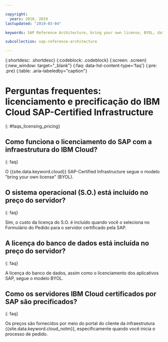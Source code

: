 ```yaml
---

copyright:
  years: 2018, 2019
lastupdated: "2019-03-04"

keywords: SAP Reference Architecture, bring your own license, BYOL, database

subcollection: sap-reference-architecture

---
```


{:shortdesc: .shortdesc}
{:codeblock: .codeblock}
{:screen: .screen}
{:new_window: target="_blank"}
{:faq: data-hd-content-type='faq'}
{:pre: .pre}
{:table: .aria-labeledby="caption"}

# Perguntas frequentes: licenciamento e precificação do IBM Cloud SAP-Certified Infrastructure
{: #faqs_licensing_pricing}

## Como funciona o licenciamento do SAP com a infraestrutura do IBM Cloud?
{: faq}

O {{site.data.keyword.cloud}} SAP-Certified Infrastructure segue o modelo "bring your own license" (BYOL).

## O sistema operacional (S.O.) está incluído no preço do servidor?
{: faq}

Sim, o custo da licença do S.O. é incluído quando você o seleciona no Formulário do Pedido para o servidor certificado pela SAP.

## A licença do banco de dados está incluída no preço do servidor?
{: faq}

A licença do banco de dados, assim como o licenciamento dos aplicativos SAP, segue o modelo BYOL.

## Como os servidores IBM Cloud certificados por SAP são precificados?
{: faq}

Os preços são fornecidos por meio do portal do cliente da infraestrutura {{site.data.keyword.cloud_notm}}, especificamente quando você inicia o processo de pedido.
